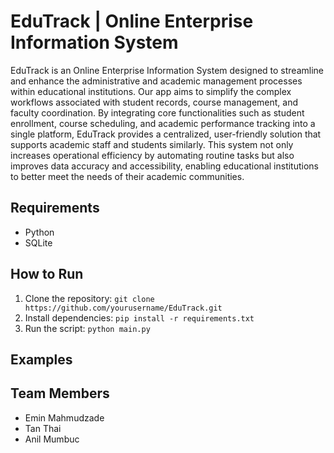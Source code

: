 # EduTrack | Online Enterprise Information System

EduTrack is an Online Enterprise Information System designed to streamline and enhance the administrative and academic management processes within educational institutions. Our app aims to simplify the complex workflows associated with student records, course management, and faculty coordination. By integrating core functionalities such as student enrollment, course scheduling, and academic performance tracking into a single platform, EduTrack provides a centralized, user-friendly solution that supports academic staff and students similarly. This system not only increases operational efficiency by automating routine tasks but also improves data accuracy and accessibility, enabling educational institutions to better meet the needs of their academic communities.

## Requirements
- Python
- SQLite

## How to Run
1. Clone the repository: `git clone https://github.com/yourusername/EduTrack.git`
2. Install dependencies: `pip install -r requirements.txt`
3. Run the script: `python main.py`

## Examples

## Team Members
- Emin Mahmudzade 
- Tan Thai
- Anil Mumbuc
